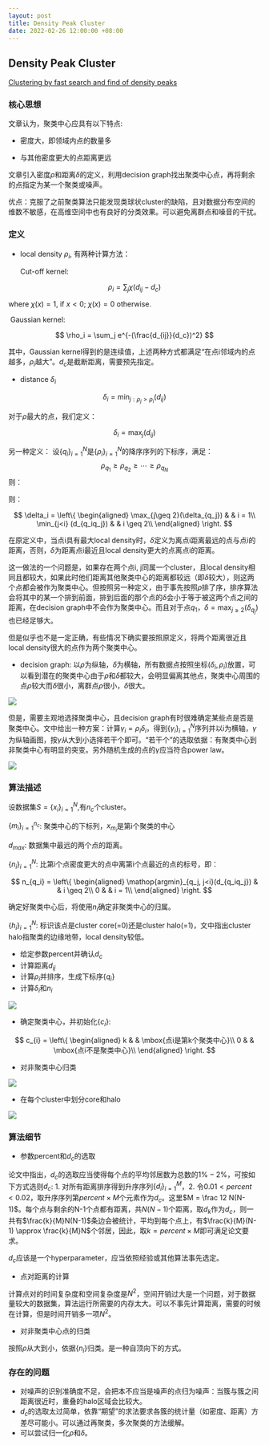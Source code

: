 ```yaml
---
layout: post
title: Density Peak Cluster
date: 2022-02-26 12:00:00 +08:00
---
```




## Density Peak Cluster

[Clustering by fast search and find of density peaks](http://sites.psu.edu/mcnl/files/2017/03/9-2dhti48.pdf)



### 核心思想

文章认为，聚类中心应具有以下特点:

- 密度大，即领域内点的数量多

- 与其他密度更大的点距离更远

文章引入密度$\rho$和距离$\delta$的定义，利用decision graph找出聚类中心点，再将剩余的点指定为某一个聚类或噪声。



优点：克服了之前聚类算法只能发现类球状cluster的缺陷，且对数据分布空间的维数不敏感，在高维空间中也有良好的分类效果。可以避免离群点和噪音的干扰。



### 定义

- local density $\rho_i$, 有两种计算方法：

  Cut-off kernel:


$$
\rho_i = \sum_j \chi(d_{ij}-d_c)
$$


where $\chi(x) = 1$, if $x < 0$; $\chi(x) = 0$ otherwise.        

​		Gaussian kernel:        


$$
\rho_i = \sum_j e^{-(\frac{d_{ij}}{d_c})^2}
$$


其中，Gaussian kernel得到的是连续值，上述两种方式都满足“在点i邻域内的点越多，$\rho_i$越大”。$d_c$是截断距离，需要预先指定。    

- distance $\delta_i$    


$$
\delta_i = \min_{j:\rho_j > \rho_i} (d_{ij})
$$


对于$\rho$最大的点，我们定义：    


$$
\delta_i = \max_j (d_{ij})
$$


另一种定义：    设$\{q_i\}_{i=1}^N$是$\{\rho_i\}_{i=1}^{N}$的降序序列的下标序，满足：    $$\rho_{q_1} \geq \rho_{q_2} \geq \cdots \geq \rho_{q_N}$$    则：   

则：


$$
\delta_i = \left\{
    \begin{aligned}
    \max_{j\geq 2}(\delta_{q_j}) & & i = 1\\
    \min_{j<i} (d_{q_iq_j}) & & i \geq 2\\
    \end{aligned}
    \right.
$$


在原定义中，当点i具有最大local density时，$\delta$定义为离点i距离最远的点与点i的距离，否则，$\delta$为距离点i最近且local density更大的点离点i的距离。

这一做法的一个问题是，如果存在两个点i, j同属一个cluster，且local density相同且都较大，如果此时他们距离其他聚类中心的距离都较远（即$\delta$较大），则这两个点都会被作为聚类中心。但按照另一种定义，由于事先按照$\rho$排了序，排序算法会将其中的某一个排到前面，排到后面的那个点的$\delta$会小于等于被这两个点之间的距离，在decision graph中不会作为聚类中心。而且对于点$q_1$，$\delta = \max_{j\geq 2}(\delta_{q_j})$也已经足够大。

但是似乎也不是一定正确，有些情况下确实要按照原定义，将两个距离很近且local density很大的点作为两个聚类中心。

- decision graph: 以$\rho$为纵轴，$\delta$为横轴，所有数据点按照坐标$(\delta_i, \rho_i)$放置，可以看到潜在的聚类中心由于$\rho$和$\delta$都较大，会明显偏离其他点，聚类中心周围的点$\rho$较大而$\delta$很小，离群点$\rho$很小，$\delta$很大。

![](https://raw.githubusercontent.com/Youth-49/ImageHosting/main/img/DPC-decisiongraph.png)



但是，需要主观地选择聚类中心，且decision graph有时很难确定某些点是否是聚类中心。文中给出一种方案：计算$\gamma_i = \rho_i \delta_i$，得到$\{\gamma_i\}_{i = 1}^{N}$序列并以i为横轴，$\gamma$为纵轴画图，按$\gamma$从大到小选择若干个即可。“若干个”的选取依据：有聚类中心到非聚类中心有明显的突变。另外随机生成的点的$\gamma$应当符合power law。

![](https://raw.githubusercontent.com/Youth-49/ImageHosting/main/img/DPC-powerlaw.png)



### 算法描述

设数据集$S = \{x_i\}_{i = 1}^N$,有$n_c$个cluster。

$\{m_i\}_{i=1}^{n_c}$: 聚类中心的下标列，$x_{m_i}$是第i个聚类的中心

$d_{max}$: 数据集中最远的两个点的距离。

$\{n_i\}_{i=1}^N$: 比第i个点密度更大的点中离第i个点最近的点的标号，即：


$$
n_{q_i} = \left\{
\begin{aligned}
\mathop{argmin}_{q_j, j<i}(d_{q_iq_j}) & & i \geq 2\\
0 & & i = 1\\
\end{aligned}
\right.
$$


确定好聚类中心后，将使用$n_i$确定非聚类中心的归属。

$\{h_i\}_{i=1}^N$: 标识该点是cluster core(=0)还是cluster halo(=1)，文中指出cluster halo指聚类的边缘地带，local density较低。



- 给定参数percent并确认$d_c$
- 计算距离$d_{ij}$
- 计算$\rho_i$并排序，生成下标序$\{q_i\}$
- 计算$\delta_i$和$n_i$ 

![](https://raw.githubusercontent.com/Youth-49/ImageHosting/main/img/DPC-algo1.png)

- 确定聚类中心，并初始化$\{c_i\}$:


$$
c_{i} = \left\{
        \begin{aligned}
        k & & \mbox{点i是第k个聚类中心}\\
        0 & & \mbox{点i不是聚类中心}\\
        \end{aligned}
        \right.
$$


- 对非聚类中心归类

![](https://raw.githubusercontent.com/Youth-49/ImageHosting/main/img/DPC-algo2.png)

- 在每个cluster中划分core和halo

![](https://raw.githubusercontent.com/Youth-49/ImageHosting/main/img/DPC-algo3.png)





### 算法细节

- 参数percent和$d_c$的选取    

论文中指出，$d_c$的选取应当使得每个点的平均邻居数为总数的$1\%-2\%$，可按如下方式选则$d_c$: 1. 对所有距离排序得到升序序列$\{d_i\}_{i=1}^M$，2.  令$0.01 < percent < 0.02$，取升序序列第$percent \times M$个元素作为$d_c$。这里$M = \frac 12 N(N-1)$。每个点与剩余的N-1个点都有距离，共$N(N-1)$个距离，取$d_k$作为$d_c$，则一共有$\frac{k}{M}N(N-1)$条边会被统计，平均到每个点上，有$\frac{k}{M}(N-1) \approx \frac{k}{M}N$个邻居，因此，取$k = percent\times M$即可满足论文要求。

$d_c$应该是一个hyperparameter，应当依照经验或其他算法事先选定。

- 点对距离的计算


计算点对的时间复杂度和空间复杂度是$N^2$，空间开销过大是一个问题，对于数据量较大的数据集，算法运行所需要的内存太大。可以不事先计算距离，需要的时候在计算，但是时间开销多一项$N^2$。

- 对非聚类中心点的归类


按照$\rho$从大到小，依据$\{n_i\}$归类。是一种自顶向下的方式。



### 存在的问题

- 对噪声的识别准确度不足，会把本不应当是噪声的点归为噪声：当簇与簇之间距离很近时，重叠的halo区域会比较大。
-  $d_c$的选取太过简单，依靠“期望”的求法要求各簇的统计量（如密度、距离）方差尽可能小。可以通过再聚类，多次聚类的方法缓解。
- 可以尝试归一化$\rho$和$\delta$。